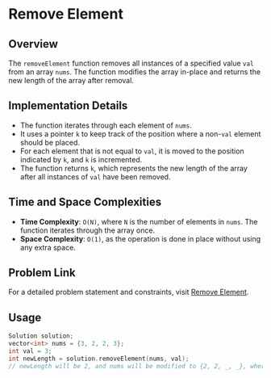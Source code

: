 # Remove Element

## Overview
The `removeElement` function removes all instances of a specified value `val` from an array `nums`. The function modifies the array in-place and returns the new length of the array after removal.

## Implementation Details
- The function iterates through each element of `nums`.
- It uses a pointer `k` to keep track of the position where a non-`val` element should be placed.
- For each element that is not equal to `val`, it is moved to the position indicated by `k`, and `k` is incremented.
- The function returns `k`, which represents the new length of the array after all instances of `val` have been removed.

## Time and Space Complexities
- **Time Complexity**: `O(N)`, where `N` is the number of elements in `nums`. The function iterates through the array once.
- **Space Complexity**: `O(1)`, as the operation is done in place without using any extra space.

## Problem Link
For a detailed problem statement and constraints, visit [Remove Element](https://leetcode.com/problems/remove-element/description/?envType=study-plan-v2&envId=top-interview-150).

## Usage
```cpp
Solution solution;
vector<int> nums = {3, 2, 2, 3};
int val = 3;
int newLength = solution.removeElement(nums, val);
// newLength will be 2, and nums will be modified to {2, 2, _, _}, where _ indicates unused positions.
